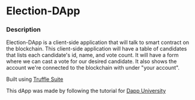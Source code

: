# Election-DApp

### Description

Election-DApp is a client-side application that will talk to smart contract on the blockchain. This client-side application will have a table of candidates that lists each candidate's id, name, and vote count. It will have a form where we can cast a vote for our desired candidate. It also shows the account we're connected to the blockchain with under "your account".

Built using [Truffle Suite](https://www.trufflesuite.com/)

This dApp was made by following the tutorial for [Dapp University](https://www.dappuniversity.com/articles/the-ultimate-ethereum-dapp-tutorial)
